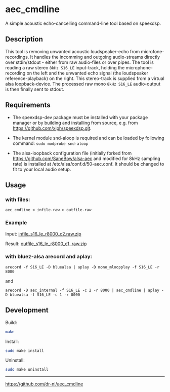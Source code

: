 # aec_cmdline
A simple acoustic echo-cancelling command-line tool based on speexdsp.

## Description

This tool is removing unwanted acoustic loudspeaker-echo from microfone-recordings. It handles the incomming and outgoing audio-streams directly over stdin/stdout - either from raw audio-files or over pipes. The tool is reading a raw stereo `8kHz S16_LE` input-track, holding the microphone-recording on the left and the unwanted echo signal (the loudspeaker reference-playback) on the right. This stereo-track is supplied from a virtual alsa loopback-device.
The processed raw mono `8kHz S16_LE` audio-output is then finally sent to stdout.

## Requirements

- The speexdsp-dev package must be installed with your package manager or by building and installing from source, e.g. from https://github.com/xiph/speexdsp.git.

- The kernel module snd-aloop is required and can be loaded by following command: ```sudo modprobe snd-aloop```

- The alsa-loopback configuration file (initially forked from https://github.com/SaneBow/alsa-aec and modified for 8kHz sampling rate) is installed at /etc/alsa/conf.d/50-aec.conf. It should be changed to fit to your local audio setup.

## Usage

### with files:

```
aec_cmdline < infile.raw > outfile.raw
```

### Example

Input: [infile_s16_le_r8000_c2.raw.zip](https://github.com/dr-ni/aec_cmdline/files/8056481/infile_s16_le_r8000_c2.raw.zip)

Result: [outfile_s16_le_r8000_c1 .raw.zip](https://github.com/dr-ni/aec_cmdline/files/8056477/outfile_s16_le_r8000_c1.raw.zip)


### with bluez-alsa arecord and aplay:

```
arecord -f S16_LE -D bluealsa | aplay -D mono_mloopplay -f S16_LE -r 8000
```

and

```
arecord -D aec_internal -f S16_LE -c 2 -r 8000 | aec_cmdline | aplay -D bluealsa -f S16_LE -c 1 -r 8000
```


## Development

Build:
```sh
make
```

Install:
```sh
sudo make install
```

Uninstall:
```sh
sudo make uninstall
```

----

https://github.com/dr-ni/aec_cmdline

